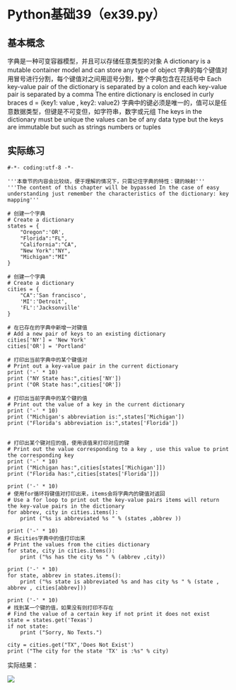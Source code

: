 # Python基础39（ex39.py）

## 基本概念
字典是一种可变容器模型，并且可以存储任意类型的对象
A dictionary is a mutable container model and can store any type of object
字典的每个键值对用冒号进行分割，每个键值对之间用逗号分割，整个字典包含在花括号中
Each key-value pair of the dictionary is separated by a colon and each key-value pair is separated by a comma The entire dictionary is enclosed in curly braces
d = {key1: value , key2: value2}
字典中的键必须是唯一的，值可以是任意数据类型，但键是不可变但，如字符串，数字或元组
The keys in the dictionary must be unique the values can be of any data type but the keys are immutable but such as strings numbers or tuples  

## 实际练习
```#!/usr/bin/env python3
#-*- coding:utf-8 -*-

'''本章节的内容会比较绕，便于理解的情况下，只需记住字典的特性：键的映射'''
'''The content of this chapter will be bypassed In the case of easy understanding just remember the characteristics of the dictionary: key mapping'''

# 创建一个字典
# Create a dictionary
states = {
	"Oregon":'OR',
	"Florida":"FL",
	"California":"CA",
	"New York":"NY",
	"Michigan":"MI"
}

# 创建一个字典
# Create a dictionary
cities = {
	"CA":'San francisco',
	'MI':'Detroit',
	'FL':'Jacksonville'
}

# 在已存在的字典中新增一对键值
# Add a new pair of keys to an existing dictionary
cities['NY'] = 'New York'
cities['OR'] = 'Portland'

# 打印出当前字典中的某个键值对
# Print out a key-value pair in the current dictionary
print ('-' * 10)
print ("NY State has:",cities['NY'])
print ("OR State has:",cities['OR'])
	
# 打印出当前字典中的某个键的值
# Print out the value of a key in the current dictionary 
print ('-' * 10)
print ("Michigan's abbreviation is:",states['Michigan'])
print ("Florida's abbreviation is:",states['Florida'])


# 打印出某个键对应的值，使用该值来打印对应的键
# Print out the value corresponding to a key , use this value to print the corresponding key 
print ('-' * 10)
print ("Michigan has:",cities[states['Michigan']])
print ("Florida has:",cities[states['Florida']])

print ('-' * 10)
# 使用for循环将键值对打印出来，items会将字典内的键值对返回
# Use a for loop to print out the key-value pairs items will return the key-value pairs in the dictionary
for abbrev, city in cities.items():
	print ("%s is abbreviated %s " % (states ,abbrev ))

print ('-' * 10)
# 将cities字典中的值打印出来
# Print the values from the cities dictionary
for state, city in cities.items():
	print ("%s has the city %s " % (abbrev ,city))

print ('-' * 10)
for state, abbrev in states.items():
	print ("%s state is abbreviated %s and has city %s " % (state , abbrev , cities[abbrev]))

print ('-' * 10)
# 找到某一个键的值，如果没有则打印不存在
# Find the value of a certain key if not print it does not exist
state = states.get('Texas')
if not state:
	print ("Sorry, No Texts.")

city = cities.get("TX",'Does Not Exist')
print ("The city for the state 'TX' is :%s" % city)
```

实际结果：

![](https://www.z4a.net/image/eGeLX2)

